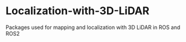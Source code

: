 # Localization-with-3D-LiDAR
Packages used for mapping and localization with 3D LiDAR in ROS and ROS2
